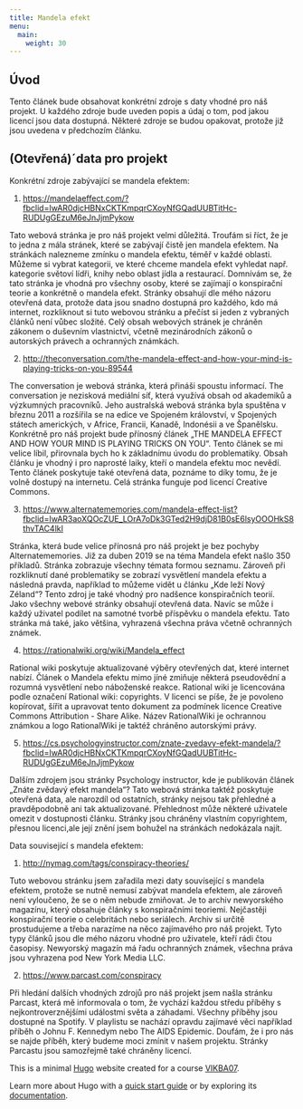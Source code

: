 ```yaml
---
title: Mandela efekt
menu:
  main:
    weight: 30
---
```

## Úvod

Tento článek bude obsahovat konkrétní zdroje s daty vhodné pro náš projekt. U každého zdroje bude uveden popis a údaj o tom, pod jakou licencí jsou data dostupná. Některé zdroje se budou opakovat, protože již jsou uvedena v předchozím článku. 


## (Otevřená)´data pro projekt 

Konkrétní zdroje zabývající se mandela efektem:

1) https://mandelaeffect.com/?fbclid=IwAR0djcHBNxCKTKmpqrCXoyNfGQadUUBTitHc-RUDUgGEzuM6eJnJjmPykow

Tato webová stránka je pro náš projekt velmi důležitá. Troufám si říct, že je to jedna z mála stránek, které se zabývají čistě jen mandela efektem. Na stránkách nalezneme zmínku o mandela efektu, téměř v každé oblasti. Můžeme si vybrat kategorii, ve které chceme mandela efekt vyhledat např. kategorie světoví lídři, knihy nebo oblast jídla a restaurací. Domnívám se, že tato stránka je vhodná pro všechny osoby, které se zajímají o konspirační teorie a konkrétně o mandela efekt. Stránky obsahují dle mého názoru otevřená data, protože data jsou snadno dostupná pro každého, kdo má internet, rozkliknout si tuto webovou stránku a přečíst si jeden z vybraných článků není vůbec složité. Celý obsah webových stránek je chráněn zákonem o duševním vlastnictví, včetně mezinárodních zákonů o autorských právech a ochranných známkách. 

2) http://theconversation.com/the-mandela-effect-and-how-your-mind-is-playing-tricks-on-you-89544

The conversation je webová stránka, která přináši spoustu informací. The conversation je nezisková mediální síť, která využívá obsah od akademiků a výzkumných pracovníků. Jeho australská webová stránka byla spuštěna v březnu 2011 a rozšířila se na edice ve Spojeném království, v Spojených státech amerických, v Africe, Francii, Kanadě, Indonésii a ve Španělsku. Konkrétně pro náš projekt bude přínosný článek „THE MANDELA EFFECT AND HOW YOUR MIND IS PLAYING TRICKS ON YOU“. Tento článek se mi velice líbil, přirovnala bych ho k základnímu úvodu do problematiky. Obsah článku je vhodný i pro naprosté laiky, kteří o mandela efektu moc nevědí. Tento článek poskytuje také otevřená data, poznáme to díky tomu, že je volně dostupý na internetu. Celá stránka funguje pod licencí Creative Commons. 

3) https://www.alternatememories.com/mandela-effect-list?fbclid=IwAR3aoXQOcZUE_LOrA7oDk3GTed2H9djD81B0sE6lsyOOOHkS8thvTAC4lkI

Stránka, která bude velice přínosná pro náš projekt je bez pochyby Alternatememories. Již za duben 2019 se na téma Mandela efekt našlo 350 příkladů. Stránka zobrazuje všechny témata formou seznamu. Zároveň při rozkliknutí dané problematiky se zobrazí vysvětlení mandela efektu a následná pravda, například to můžeme vidět u článku  „Kde leží Nový Zéland“? Tento zdroj je také vhodný pro nadšence konspiračních teorií. Jako všechny webové stránky obsahují otevřená data. Navíc se může i každý uživatel podílet na samotné tvorbě příspěvku o mandela efektu. Tato stránka má také, jako většina, vyhrazená všechna práva včetně ochranných známek.

4) https://rationalwiki.org/wiki/Mandela_effect

Rational wiki poskytuje aktualizované výběry otevřených dat, které internet nabízí. Článek o Mandela efektu mimo jíné zmiňuje některá pseudovědní a rozumná vysvětlení nebo náboženské reakce.  Rational wiki je licencována podle označení Rational wiki: copyrights. V licenci se píše, že je povoleno kopírovat, šířit a upravovat tento dokument za podmínek licence Creative Commons Attribution - Share Alike. Název RationalWiki je ochrannou známkou a logo RationalWiki je taktéž chráněno autorskými právy.

5) https://cs.psychologyinstructor.com/znate-zvedavy-efekt-mandela/?fbclid=IwAR0djcHBNxCKTKmpqrCXoyNfGQadUUBTitHc-RUDUgGEzuM6eJnJjmPykow

Dalším zdrojem jsou stránky Psychology instructor, kde je publikován článek „Znáte zvědavý efekt mandela“? Tato webová stránka taktéž poskytuje otevřená data, ale narozdíl od ostatních, stránky nejsou tak přehledné a pravděpodobně ani tak aktualizované. Přehlednost může některé uživatele omezit v dostupnosti článku. Stránky jsou chráněny vlastním copyrightem, přesnou licenci,ale její znění jsem bohužel na stránkách nedokázala najít.


Data související s mandela efektem:

1) http://nymag.com/tags/conspiracy-theories/

Tuto webovou stránku jsem zařadila mezi daty souvísející s mandela efektem, protože se nutně nemusí zabývat mandela efektem, ale zároveň není vyloučeno, že se o něm nebude zmiňovat. Je to archiv newyorského magazínu, který obsahuje články s konspiračními teoriemi. Nejčastěji konspirační teorie o celebritách nebo seriálech. Archiv si určitě prostudujeme a třeba narazíme na něco zajímavého pro náš projekt. Tyto typy článků jsou dle mého názoru vhodné pro uživatele, kteří rádi čtou časopisy. Newyorský magazín má řadu ochranných známek, všechna práva jsou vyhrazena pod New York Media LLC.

2) https://www.parcast.com/conspiracy

Při hledání dalších vhodných zdrojů pro náš projekt jsem našla stránku Parcast, která mě informovala o tom, že vychází každou středu příběhy s nejkontroverznějšími událostmi světa a záhadami. Všechny příběhy jsou dostupné na Spotify. V playlistu se nachází opravdu zajímavé věci například příběh o Johnu F. Kennedym nebo The AIDS Epidemic. Doufám, že i pro nás se najde příběh, který budeme moci zmínit v našem projektu. Stránky Parcastu jsou samozřejmě také chráněny licencí. 


This is a minimal [Hugo][] website created for a course [VIKBA07][].

Learn more about Hugo with a [quick start guide][qs] or by exploring its [documentation][hugoDocs].

[Hugo]: https://gohugo.io
[VIKBA07]: https://is.muni.cz/predmet/phil/VIKBA07
[hugoDocs]: https://gohugo.io/documentation/
[qs]: https://gohugo.io/getting-started/quick-start/


